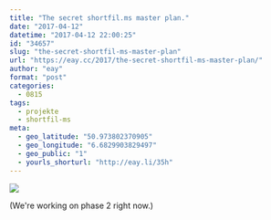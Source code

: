 ```yaml
---
title: "The secret shortfil.ms master plan."
date: "2017-04-12"
datetime: "2017-04-12 22:00:25"
id: "34657"
slug: "the-secret-shortfil-ms-master-plan"
url: "https://eay.cc/2017/the-secret-shortfil-ms-master-plan/"
author: "eay"
format: "post"
categories:
  - 0815
tags:
  - projekte
  - shortfil-ms
meta:
  - geo_latitude: "50.973802370905"
  - geo_longitude: "6.6829903829497"
  - geo_public: "1"
  - yourls_shorturl: "http://eay.li/35h"
---
```


![](https://eay.cc/uploads/2017/shortfilms-masterplan.png)

(We're working on phase 2 right now.)
